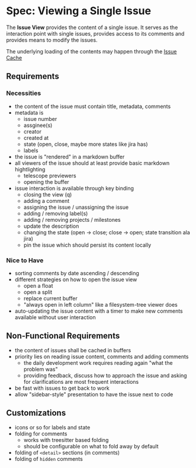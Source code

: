 # Spec: Viewing a Single Issue

The **Issue View** provides the content of a single issue. It serves as the interaction point with
single issues, provides access to its comments and provides means to modify the issues.

The underlying loading of the contents may happen through the [Issue Cache](spec_issue_cache.md)

## Requirements

### Necessities

- the content of the issue must contain title, metadata, comments
- metadata is
    - issue number
    - assginee(s)
    - creator
    - created at
    - state (open, close, maybe more states like jira has)
    - labels
- the issue is "rendered" in a markdown buffer
- all viewers of the issue should at least provide basic markdown hightlighting
    - telescope previewers
    - opening the buffer
- issue interaction is available through key binding
    - closing the view (q)
    - adding a comment
    - assigning the issue / unassigning the issue
    - adding / removing label(s)
    - adding / removing projects / milestones
    - update the description
    - changing the state (open -> close; close -> open; state transition ala jira)
    - pin the issue which should persist its content locally

### Nice to Have

- sorting comments by date ascending / descending
- different strategies on how to open the issue view
    - open a float
    - open a split
    - replace current buffer
    - "always open in left column" like a filesystem-tree viewer does
- auto-updating the issue content with a timer to make new comments available without user interaction

## Non-Functional Requirements

- the content of issues shall be cached in buffers
- priority lies on reading issue content, comments and adding comments
    - the daily development work requires reading again "what the problem was"
    - providing feedback, discuss how to approach the issue and asking for clarifications are most
      frequent interactions
- be fast with issues to get back to work
- allow "sidebar-style" presentation to have the issue next to code

## Customizations

- icons or so for labels and state
- folding for comments
    - works with treesitter based folding
    - should be configurable on what to fold away by default
- folding of `<detail>` sections (in comments)
- folding of `hidden` comments
